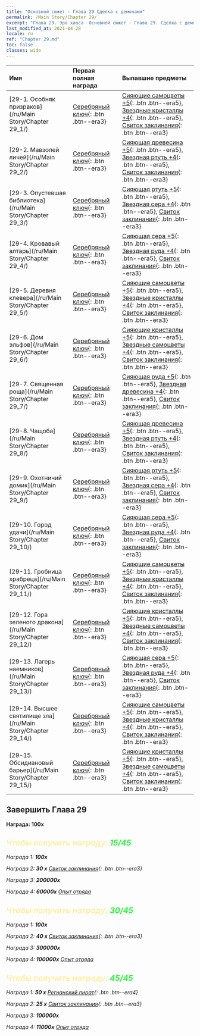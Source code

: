 ```yaml
---
title: "Основной сюжет - Глава 29 Сделка с демонами"
permalink: /Main Story/Chapter 29/
excerpt: "Глава 29. Эра хаоса  Основной сюжет - Глава 29. Сделка с демонами"
last_modified_at: 2021-04-28
locale: ru
ref: "Chapter 29.md"
toc: false
classes: wide
---
```


  | Имя |  Первая полная награда | Выпавшие предметы |
  |:------------|:------------|:------------| 
  | [29-1. Особняк призраков](/ru/Main Story/Chapter 29_1/) | [Серебряный ключ](/ItemsRU/con_693/){: .btn .btn--era3} | [Сияющие самоцветы +5](/ItemsRU/mat_100/){: .btn .btn--era5}, [Звездные кристаллы +4](/ItemsRU/mat_94/){: .btn .btn--era5}, [Свиток заклинания](/ItemsRU/con_694/){: .btn .btn--era3} |
  | [29-2. Мавзолей личей](/ru/Main Story/Chapter 29_2/) | [Серебряный ключ](/ItemsRU/con_693/){: .btn .btn--era3} | [Сияющая древесина +5](/ItemsRU/mat_97/){: .btn .btn--era5}, [Звездная ртуть +4](/ItemsRU/mat_91/){: .btn .btn--era5}, [Свиток заклинания](/ItemsRU/con_694/){: .btn .btn--era3} |
  | [29-3. Опустевшая библиотека](/ru/Main Story/Chapter 29_3/) | [Серебряный ключ](/ItemsRU/con_693/){: .btn .btn--era3} | [Сияющая ртуть +5](/ItemsRU/mat_98/){: .btn .btn--era5}, [Звездная сера +4](/ItemsRU/mat_92/){: .btn .btn--era5}, [Свиток заклинания](/ItemsRU/con_694/){: .btn .btn--era3} |
  | [29-4. Кровавый алтарь](/ru/Main Story/Chapter 29_4/) | [Серебряный ключ](/ItemsRU/con_693/){: .btn .btn--era3} | [Сияющая сера +5](/ItemsRU/mat_99/){: .btn .btn--era5}, [Звездная руда +4](/ItemsRU/mat_89/){: .btn .btn--era5}, [Свиток заклинания](/ItemsRU/con_694/){: .btn .btn--era3} |
  | [29-5. Деревня клевера](/ru/Main Story/Chapter 29_5/) | [Серебряный ключ](/ItemsRU/con_693/){: .btn .btn--era3} | [Сияющие самоцветы +5](/ItemsRU/mat_100/){: .btn .btn--era5}, [Звездные кристаллы +4](/ItemsRU/mat_94/){: .btn .btn--era5}, [Свиток заклинания](/ItemsRU/con_694/){: .btn .btn--era3} |
  | [29-6. Дом эльфов](/ru/Main Story/Chapter 29_6/) | [Серебряный ключ](/ItemsRU/con_693/){: .btn .btn--era3} | [Сияющие кристаллы +5](/ItemsRU/mat_101/){: .btn .btn--era5}, [Звездные самоцветы +4](/ItemsRU/mat_93/){: .btn .btn--era5}, [Свиток заклинания](/ItemsRU/con_694/){: .btn .btn--era3} |
  | [29-7. Священная роща](/ru/Main Story/Chapter 29_7/) | [Серебряный ключ](/ItemsRU/con_693/){: .btn .btn--era3} | [Сияющая руда +5](/ItemsRU/mat_96/){: .btn .btn--era5}, [Звездная древесина +4](/ItemsRU/mat_90/){: .btn .btn--era5}, [Свиток заклинания](/ItemsRU/con_694/){: .btn .btn--era3} |
  | [29-8. Чащоба](/ru/Main Story/Chapter 29_8/) | [Серебряный ключ](/ItemsRU/con_693/){: .btn .btn--era3} | [Сияющая древесина +5](/ItemsRU/mat_97/){: .btn .btn--era5}, [Звездная ртуть +4](/ItemsRU/mat_91/){: .btn .btn--era5}, [Свиток заклинания](/ItemsRU/con_694/){: .btn .btn--era3} |
  | [29-9. Охотничий домик](/ru/Main Story/Chapter 29_9/) | [Серебряный ключ](/ItemsRU/con_693/){: .btn .btn--era3} | [Сияющая ртуть +5](/ItemsRU/mat_98/){: .btn .btn--era5}, [Звездная сера +4](/ItemsRU/mat_92/){: .btn .btn--era5}, [Свиток заклинания](/ItemsRU/con_694/){: .btn .btn--era3} |
  | [29-10. Город удачи](/ru/Main Story/Chapter 29_10/) | [Серебряный ключ](/ItemsRU/con_693/){: .btn .btn--era3} | [Сияющая сера +5](/ItemsRU/mat_99/){: .btn .btn--era5}, [Звездная руда +4](/ItemsRU/mat_89/){: .btn .btn--era5}, [Свиток заклинания](/ItemsRU/con_694/){: .btn .btn--era3} |
  | [29-11. Гробница храбреца](/ru/Main Story/Chapter 29_11/) | [Серебряный ключ](/ItemsRU/con_693/){: .btn .btn--era3} | [Сияющие самоцветы +5](/ItemsRU/mat_100/){: .btn .btn--era5}, [Звездные кристаллы +4](/ItemsRU/mat_94/){: .btn .btn--era5}, [Свиток заклинания](/ItemsRU/con_694/){: .btn .btn--era3} |
  | [29-12. Гора зеленого дракона](/ru/Main Story/Chapter 29_12/) | [Серебряный ключ](/ItemsRU/con_693/){: .btn .btn--era3} | [Сияющие кристаллы +5](/ItemsRU/mat_101/){: .btn .btn--era5}, [Звездные самоцветы +4](/ItemsRU/mat_93/){: .btn .btn--era5}, [Свиток заклинания](/ItemsRU/con_694/){: .btn .btn--era3} |
  | [29-13. Лагерь наемников](/ru/Main Story/Chapter 29_13/) | [Серебряный ключ](/ItemsRU/con_693/){: .btn .btn--era3} | [Сияющая сера +5](/ItemsRU/mat_99/){: .btn .btn--era5}, [Звездная руда +4](/ItemsRU/mat_89/){: .btn .btn--era5}, [Свиток заклинания](/ItemsRU/con_694/){: .btn .btn--era3} |
  | [29-14. Высшее святилище зла](/ru/Main Story/Chapter 29_14/) | [Серебряный ключ](/ItemsRU/con_693/){: .btn .btn--era3} | [Сияющие самоцветы +5](/ItemsRU/mat_100/){: .btn .btn--era5}, [Звездные кристаллы +4](/ItemsRU/mat_94/){: .btn .btn--era5}, [Свиток заклинания](/ItemsRU/con_694/){: .btn .btn--era3} |
  | [29-15. Обсидиановый барьер](/ru/Main Story/Chapter 29_15/) | [Серебряный ключ](/ItemsRU/con_693/){: .btn .btn--era3} | [Сияющие кристаллы +5](/ItemsRU/mat_101/){: .btn .btn--era5}, [Звездные самоцветы +4](/ItemsRU/mat_93/){: .btn .btn--era5}, [Свиток заклинания](/ItemsRU/con_694/){: .btn .btn--era3} |


## Завершить Глава 29

 **Награда:**  **100x** <i class="fas fa-gem"/>



## <span style="color: #ffeea0">Чтобы получить награду: </span><span style="color: #27f73a">15/45</span>

 Награда 1:  **100x** <i class="fas fa-gem"/>

 Награда 2: **30 x** [Свиток заклинания](/ItemsRU/con_694/){: .btn .btn--era3}

 Награда 3:  **200000x** <i class="fas fa-coins"/>

 Награда 4:  **60000x** [Опыт отряда](/ItemsRU/con_902/)



## <span style="color: #ffeea0">Чтобы получить награду: </span><span style="color: #27f73a">30/45</span>

 Награда 1:  **100x** <i class="fas fa-gem"/>

 Награда 2: **40 x** [Свиток заклинания](/ItemsRU/con_694/){: .btn .btn--era3}

 Награда 3:  **300000x** <i class="fas fa-coins"/>

 Награда 4:  **100000x** [Опыт отряда](/ItemsRU/con_902/)



## <span style="color: #ffeea0">Чтобы получить награду: </span><span style="color: #27f73a">45/45</span>

 Награда 1: **50 x** [Регнанский пират](/ItemsRU/unt_273/){: .btn .btn--era4}

 Награда 2: **25 x** [Свиток заклинания](/ItemsRU/con_694/){: .btn .btn--era3}

 Награда 3:  **100000x** <i class="fas fa-coins"/>

 Награда 4:  **11000x** [Опыт отряда](/ItemsRU/con_902/)

